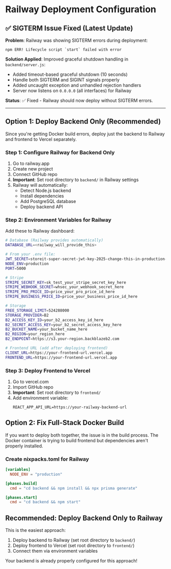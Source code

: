# Railway Deployment Configuration

## ✅ SIGTERM Issue Fixed (Latest Update)

**Problem**: Railway was showing SIGTERM errors during deployment:
```
npm ERR! Lifecycle script `start` failed with error
```

**Solution Applied**: Improved graceful shutdown handling in `backend/server.js`:
- Added timeout-based graceful shutdown (10 seconds)
- Handle both SIGTERM and SIGINT signals properly
- Added uncaught exception and unhandled rejection handlers
- Server now listens on `0.0.0.0` (all interfaces) for Railway

**Status**: ✅ Fixed - Railway should now deploy without SIGTERM errors.

---

## Option 1: Deploy Backend Only (Recommended)

Since you're getting Docker build errors, deploy just the backend to Railway and frontend to Vercel separately.

### Step 1: Configure Railway for Backend Only

1. Go to railway.app
2. Create new project
3. Connect GitHub repo
4. **Important**: Set root directory to `backend/` in Railway settings
5. Railway will automatically:
   - Detect Node.js backend
   - Install dependencies
   - Add PostgreSQL database
   - Deploy backend API

### Step 2: Environment Variables for Railway

Add these to Railway dashboard:

```bash
# Database (Railway provides automatically)
DATABASE_URL=<railway_will_provide_this>

# From your .env file:
JWT_SECRET=storeit-super-secret-jwt-key-2025-change-this-in-production-very-long-random-string-12345
NODE_ENV=production
PORT=5000

# Stripe
STRIPE_SECRET_KEY=sk_test_your_stripe_secret_key_here
STRIPE_WEBHOOK_SECRET=whsec_your_webhook_secret_here
STRIPE_PRO_PRICE_ID=price_your_pro_price_id_here
STRIPE_BUSINESS_PRICE_ID=price_your_business_price_id_here

# Storage
FREE_STORAGE_LIMIT=524288000
STORAGE_PROVIDER=B2
B2_ACCESS_KEY_ID=your_b2_access_key_id_here
B2_SECRET_ACCESS_KEY=your_b2_secret_access_key_here
B2_BUCKET_NAME=your_bucket_name_here
B2_REGION=your_region_here
B2_ENDPOINT=https://s3.your-region.backblazeb2.com

# Frontend URL (add after deploying frontend)
CLIENT_URL=https://your-frontend-url.vercel.app
FRONTEND_URL=https://your-frontend-url.vercel.app
```

### Step 3: Deploy Frontend to Vercel

1. Go to vercel.com
2. Import GitHub repo
3. **Important**: Set root directory to `frontend/`
4. Add environment variable:
   ```
   REACT_APP_API_URL=https://your-railway-backend-url
   ```

## Option 2: Fix Full-Stack Docker Build

If you want to deploy both together, the issue is in the build process. The Docker container is trying to build frontend but dependencies aren't properly installed.

### Create nixpacks.toml for Railway

```toml
[variables]
  NODE_ENV = "production"

[phases.build]
  cmd = "cd backend && npm install && npx prisma generate"

[phases.start]
  cmd = "cd backend && npm start"
```

## Recommended: Deploy Backend Only to Railway

This is the easiest approach:
1. Deploy backend to Railway (set root directory to `backend/`)
2. Deploy frontend to Vercel (set root directory to `frontend/`)
3. Connect them via environment variables

Your backend is already properly configured for this approach!
